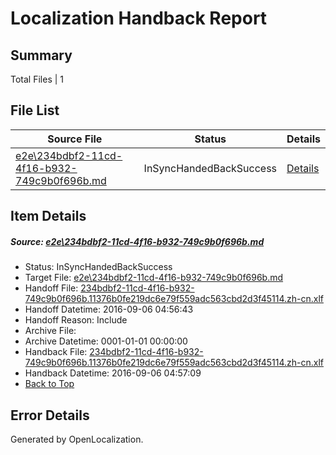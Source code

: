 # <a name='report-top'></a> Localization Handback Report

## Summary
 Total Files | 1

## File List
 Source File | Status | Details 
 ----------- | ------ | ------- 
 [e2e\234bdbf2-11cd-4f16-b932-749c9b0f696b.md](https://github.com/OpenLocalizationTestOrg/ol-test0/blob/06ef34f70a7017079c5017c1cf0bf56ebaff610f/e2e/234bdbf2-11cd-4f16-b932-749c9b0f696b.md) | InSyncHandedBackSuccess | [Details](#c2e374d6a5dd19349c69a4e27a46d6c58d349e042)

## Item Details
##### <a name='c2e374d6a5dd19349c69a4e27a46d6c58d349e042'></a> Source: [e2e\234bdbf2-11cd-4f16-b932-749c9b0f696b.md](https://github.com/OpenLocalizationTestOrg/ol-test0/blob/06ef34f70a7017079c5017c1cf0bf56ebaff610f/e2e/234bdbf2-11cd-4f16-b932-749c9b0f696b.md)
* Status: InSyncHandedBackSuccess
* Target File: [e2e\234bdbf2-11cd-4f16-b932-749c9b0f696b.md](https://github.com/OpenLocalizationTestOrg/ol-test0-zhcn/blob/8ad75aeca9cb9686885a529208b3fc6865cde693/e2e/234bdbf2-11cd-4f16-b932-749c9b0f696b.md)
* Handoff File: [234bdbf2-11cd-4f16-b932-749c9b0f696b.11376b0fe219dc6e79f559adc563cbd2d3f45114.zh-cn.xlf](https://github.com/OpenLocalizationTestOrg/ol-test0-handoff/blob/7e367c1efd831039c7c2aaaeeda50a2da71b0a75/ol-handoff/OpenLocalizationTestOrg/ol-test0-zhcn/ci/ht/234bdbf2-11cd-4f16-b932-749c9b0f696b.11376b0fe219dc6e79f559adc563cbd2d3f45114.zh-cn.xlf)
* Handoff Datetime: 2016-09-06 04:56:43
* Handoff Reason: Include
* Archive File: 
* Archive Datetime: 0001-01-01 00:00:00
* Handback File: [234bdbf2-11cd-4f16-b932-749c9b0f696b.11376b0fe219dc6e79f559adc563cbd2d3f45114.zh-cn.xlf](https://github.com/OpenLocalizationTestOrg/ol-test0-handback/blob/8564c19a531b38e382a5da50b3a41ada1f2c5fbb/ol-handback/OpenLocalizationTestOrg/ol-test0-zhcn/ci/ht/234bdbf2-11cd-4f16-b932-749c9b0f696b.11376b0fe219dc6e79f559adc563cbd2d3f45114.zh-cn.xlf)
* Handback Datetime: 2016-09-06 04:57:09
* [Back to Top](#report-top)


## Error Details

Generated by OpenLocalization.
